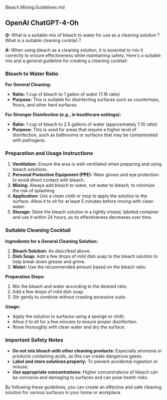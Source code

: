 Bleach.Mixing.Guidelines.md

## OpenAI ChatGPT-4-Oh

**Q:** What is a suitable mix of bleach to water for use as a cleaning solution ? What is a suitable cleaning cocktail ?

**A:** When using bleach as a cleaning solution, it is essential to mix it correctly to ensure effectiveness while maintaining safety. Here's a suitable mix and a general guideline for creating a cleaning cocktail:

### Bleach to Water Ratio

**For General Cleaning:**
- **Ratio:** 1 cup of bleach to 1 gallon of water (1:16 ratio)
- **Purpose:** This is suitable for disinfecting surfaces such as countertops, floors, and other hard surfaces.

**For Stronger Disinfection (e.g., in healthcare settings):**
- **Ratio:** 1 cup of bleach to 2.5 gallons of water (approximately 1:10 ratio)
- **Purpose:** This is used for areas that require a higher level of disinfection, such as bathrooms or surfaces that may be contaminated with pathogens.

### Preparation and Usage Instructions

1. **Ventilation:** Ensure the area is well-ventilated when preparing and using bleach solutions.
2. **Personal Protective Equipment (PPE):** Wear gloves and eye protection to avoid direct contact with bleach.
3. **Mixing:** Always add bleach to water, not water to bleach, to minimize the risk of splashing.
4. **Application:** Use a clean cloth or mop to apply the solution to the surface. Allow it to sit for at least 5 minutes before rinsing with clean water.
5. **Storage:** Store the bleach solution in a tightly closed, labeled container and use it within 24 hours, as its effectiveness decreases over time.

### Suitable Cleaning Cocktail

**Ingredients for a General Cleaning Solution:**
1. **Bleach Solution:** As described above.
2. **Dish Soap:** Add a few drops of mild dish soap to the bleach solution to help break down grease and grime.
3. **Water:** Use the recommended amount based on the bleach ratio.

**Preparation Steps:**
1. Mix the bleach and water according to the desired ratio.
2. Add a few drops of mild dish soap.
3. Stir gently to combine without creating excessive suds.

**Usage:**
- Apply the solution to surfaces using a sponge or cloth.
- Allow it to sit for a few minutes to ensure proper disinfection.
- Rinse thoroughly with clean water and dry the surface.

### Important Safety Notes

- **Do not mix bleach with other cleaning products:** Especially ammonia or products containing acids, as this can create dangerous gases.
- **Label and store solutions properly:** To prevent accidental ingestion or misuse.
- **Use appropriate concentrations:** Higher concentrations of bleach can be corrosive and damaging to surfaces and can pose health risks.

By following these guidelines, you can create an effective and safe cleaning solution for various surfaces in your home or workplace.
